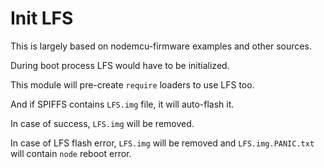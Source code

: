 # Init LFS

This is largely based on nodemcu-firmware examples and other sources.

During boot process LFS would have to be initialized.

This module will pre-create `require` loaders to use LFS too.

And if SPIFFS contains `LFS.img` file, it will auto-flash it.

In case of success, `LFS.img` will be removed.

In case of LFS flash error, `LFS.img` will be removed and `LFS.img.PANIC.txt` will contain `node` reboot error.
